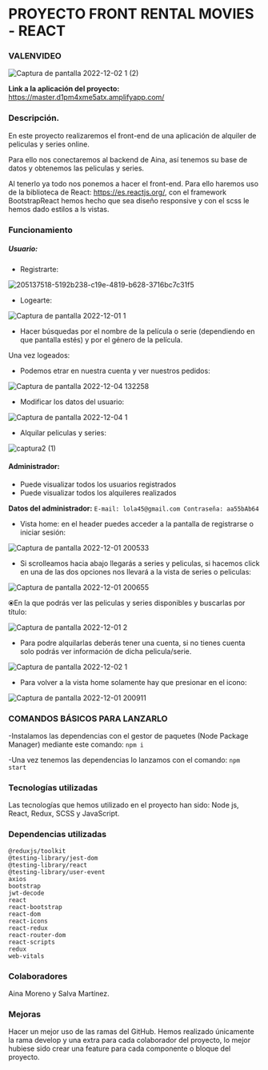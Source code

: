 # PROYECTO FRONT RENTAL MOVIES - REACT

### VALENVIDEO

![Captura de pantalla 2022-12-02 1 (2)](https://user-images.githubusercontent.com/114058655/205350095-88bc8b80-3032-4a2a-a1b8-b48c5d8a71be.png)

**Link a la aplicación del proyecto:** https://master.d1pm4xme5atx.amplifyapp.com/

### Descripción.

En este proyecto realizaremos el front-end de una aplicación de alquiler de peliculas y series online.

Para ello nos conectaremos al backend de Aina, así tenemos su base de datos y obtenemos las peliculas y series.

Al tenerlo ya todo nos ponemos a hacer el front-end. Para ello haremos uso de la biblioteca de React: https://es.reactjs.org/, 
con el framework BootstrapReact hemos hecho que sea diseño responsive y con el scss le hemos dado estilos a ls vistas.

### Funcionamiento

##### Usuario:
 
- Registrarte:

![205137518-5192b238-c19e-4819-b628-3716bc7c31f5](https://user-images.githubusercontent.com/114058655/205346760-ea7c3092-8bec-40e6-ac1f-f94bbbadad2a.png)

- Logearte: 

![Captura de pantalla 2022-12-01 1](https://user-images.githubusercontent.com/114058655/205342305-39a62bc9-7550-4eaf-9776-2d78ea440ff4.png)

- Hacer búsquedas por el nombre de la película o serie (dependiendo en que pantalla estés) y por el género de la película.

Una vez logeados: 

- Podemos etrar en nuestra cuenta y ver nuestros pedidos:

![Captura de pantalla 2022-12-04 132258](https://user-images.githubusercontent.com/114058655/205490196-c37aa2ed-9f33-4aea-9827-27b55919b56d.png)

- Modificar los datos del usuario:

![Captura de pantalla 2022-12-04 1](https://user-images.githubusercontent.com/114058655/205489795-140b9adc-323f-49d2-9c7c-c0e264204a7a.png)
 
- Alquilar peliculas y series:

![captura2 (1)](https://user-images.githubusercontent.com/114058655/205489945-bbbe25b5-d97b-4217-a0c0-cafc0e3166e1.png)

#### Administrador: 

 - Puede visualizar todos los usuarios registrados
 - Puede visualizar todos los alquileres realizados
 
 **Datos del administrador:** `E-mail: lola45@gmail.com
Contraseña: aa55bAb64`

- Vista home: en el header puedes acceder a la pantalla de registrarse o iniciar sesión: 

![Captura de pantalla 2022-12-01 200533](https://user-images.githubusercontent.com/114058655/205138375-c9585fe3-b9a2-41ea-b076-f844d999bd36.png)

- Si scrolleamos hacia abajo llegarás a series y peliculas, si hacemos click en una de las dos opciones nos llevará a la vista de series o peliculas: 

![Captura de pantalla 2022-12-01 200655](https://user-images.githubusercontent.com/114058655/205138619-29276950-309f-480b-b443-4ef5723074fa.png)

⦿En la que podrás ver las peliculas y series disponibles y buscarlas por título: 

![Captura de pantalla 2022-12-01 2](https://user-images.githubusercontent.com/114058655/205347041-99da8338-22ec-4bea-a0cc-700bfc603f77.png)

- Para podre alquilarlas deberás tener una cuenta, si no tienes cuenta solo podrás ver información de dicha pelicula/serie.

![Captura de pantalla 2022-12-02 1](https://user-images.githubusercontent.com/114058655/205346705-1ce8f3ee-01e5-48e6-8db7-d219c5e3ea73.png)

- Para volver a la vista home solamente hay que presionar en el icono:

![Captura de pantalla 2022-12-01 200911](https://user-images.githubusercontent.com/114058655/205138960-b953a4a1-f12a-4d21-9dba-79e6fb80b6c5.png)

### COMANDOS BÁSICOS PARA LANZARLO

-Instalamos las dependencias con el gestor de paquetes (Node Package Manager) mediante este comando: `npm i`

-Una vez tenemos las dependencias lo lanzamos con el comando: `npm start`

### Tecnologías utilizadas

Las tecnologías que hemos utilizado en el proyecto han sido: Node js, React, Redux, SCSS y JavaScript.

### Dependencias utilizadas

    @reduxjs/toolkit
    @testing-library/jest-dom
    @testing-library/react
    @testing-library/user-event
    axios
    bootstrap
    jwt-decode
    react
    react-bootstrap
    react-dom
    react-icons
    react-redux
    react-router-dom
    react-scripts
    redux
    web-vitals
    
### Colaboradores

Aina Moreno y Salva Martínez.

### Mejoras
Hacer un mejor uso de las ramas del GitHub. Hemos realizado únicamente la rama develop y una extra para cada colaborador del proyecto, lo mejor hubiese sido crear una feature para cada componente o bloque del proyecto.
